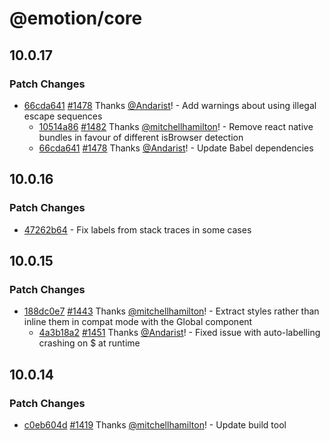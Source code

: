 # @emotion/core

## 10.0.17

### Patch Changes

- [66cda641](https://github.com/emotion-js/emotion/commit/66cda64128631790b81e3c9df273a972358ea593) [#1478](https://github.com/emotion-js/emotion/pull/1478) Thanks [@Andarist](https://github.com/Andarist)! - Add warnings about using illegal escape sequences
  - [10514a86](https://github.com/emotion-js/emotion/commit/10514a8635dcaa55b85c7bff90e2a9e14d1ba61f) [#1482](https://github.com/emotion-js/emotion/pull/1482) Thanks [@mitchellhamilton](https://github.com/mitchellhamilton)! - Remove react native bundles in favour of different isBrowser detection
  - [66cda641](https://github.com/emotion-js/emotion/commit/66cda64128631790b81e3c9df273a972358ea593) [#1478](https://github.com/emotion-js/emotion/pull/1478) Thanks [@Andarist](https://github.com/Andarist)! - Update Babel dependencies

## 10.0.16

### Patch Changes

- [47262b64](https://github.com/emotion-js/emotion/commit/47262b64) - Fix labels from stack traces in some cases

## 10.0.15

### Patch Changes

- [188dc0e7](https://github.com/emotion-js/emotion/commit/188dc0e7) [#1443](https://github.com/emotion-js/emotion/pull/1443) Thanks [@mitchellhamilton](https://github.com/mitchellhamilton)! - Extract styles rather than inline them in compat mode with the Global component
  - [4a3b18a2](https://github.com/emotion-js/emotion/commit/4a3b18a2) [#1451](https://github.com/emotion-js/emotion/pull/1451) Thanks [@Andarist](https://github.com/Andarist)! - Fixed issue with auto-labelling crashing on \$ at runtime

## 10.0.14

### Patch Changes

- [c0eb604d](https://github.com/emotion-js/emotion/commit/c0eb604d) [#1419](https://github.com/emotion-js/emotion/pull/1419) Thanks [@mitchellhamilton](https://github.com/mitchellhamilton)! - Update build tool
